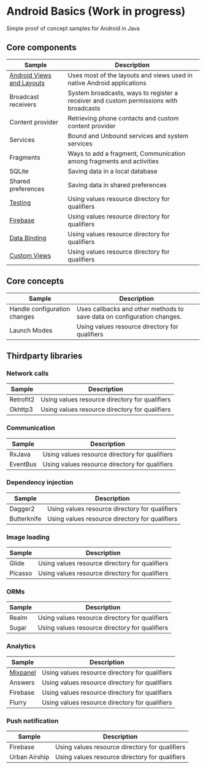 # Android Basics (Work in progress)

Simple proof of concept samples for Android in Java

## Core components

| Sample        | Description       
| ------------- |-------------|
| [Android Views and Layouts](https://github.com/manroopsingh/MAC_Training/tree/master/Poseidon%20Palace/Week1/AndroidViews)| Uses most of the layouts and views used in native Android applications |
| Broadcast receivers | System broadcasts, ways to register a receiver and custom permissions with broadcasts|
| Content provider | Retrieving phone contacts and custom content provider |
| Services | Bound and Unbound services and system services|
| Fragments | Ways to add a fragment, Communication among fragments and activities|
| SQLite | Saving data in a local database|
| Shared preferences | Saving data in shared preferences|
| [Testing](https://github.com/manroopsingh/android-basics/tree/master/Samples/android-testing) | Using values resource directory for qualifiers|
|  [Firebase](https://github.com/manroopsingh/android-basics/tree/master/Samples/android-Firebase)| Using values resource directory for qualifiers|
| [Data Binding](https://github.com/manroopsingh/android-basics/tree/master/Samples/android-DataBinding) | Using values resource directory for qualifiers|
| [Custom Views](https://github.com/manroopsingh/android-basics/tree/master/Samples/android-CustomViews) | Using values resource directory for qualifiers|

## Core concepts
| Sample        | Description       
| ------------- |-------------|
| Handle configuration changes| Uses callbacks and other methods to save data on configuration changes.   |
| Launch Modes | Using values resource directory for qualifiers|


## Thirdparty libraries
### Network calls
| Sample        | Description |       
| ------------- |-------------|
| Retrofit2 | Using values resource directory for qualifiers|
| Okhttp3 | Using values resource directory for qualifiers|

### Communication
| Sample        | Description |       
| ------------- |-------------|
| RxJava | Using values resource directory for qualifiers|
| EventBus | Using values resource directory for qualifiers|

### Dependency injection
| Sample        | Description |       
| ------------- |-------------|
| Dagger2 | Using values resource directory for qualifiers|
| Butterknife | Using values resource directory for qualifiers|

### Image loading
| Sample        | Description |       
| ------------- |-------------|
| Glide | Using values resource directory for qualifiers|
| Picasso | Using values resource directory for qualifiers|

### ORMs
| Sample        | Description |       
| ------------- |-------------|
| Realm | Using values resource directory for qualifiers|
| Sugar | Using values resource directory for qualifiers|

### Analytics
| Sample        | Description |       
| ------------- |-------------|
| [Mixpanel](https://github.com/manroopsingh/android-basics/tree/master/Samples/android-Mixpanel) | Using values resource directory for qualifiers|
| Answers | Using values resource directory for qualifiers|
| Firebase | Using values resource directory for qualifiers|
| Flurry | Using values resource directory for qualifiers|

### Push notification
| Sample        | Description |       
| ------------- |-------------|
| Firebase | Using values resource directory for qualifiers|
| Urban Airship | Using values resource directory for qualifiers|

